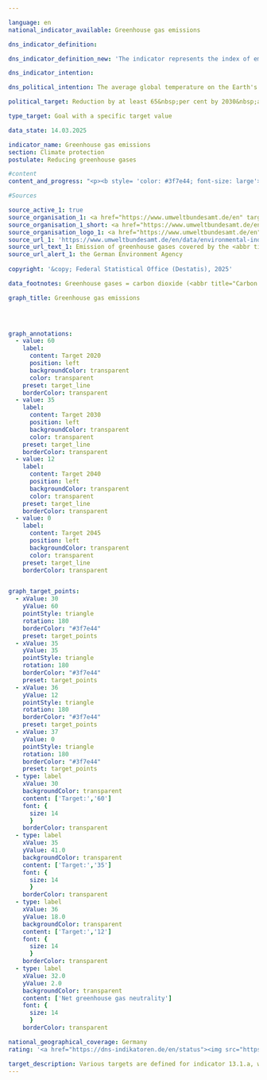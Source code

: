 ```yaml
---

language: en        
national_indicator_available: Greenhouse gas emissions        

dns_indicator_definition:         

dns_indicator_definition_new: 'The indicator represents the index of emissions of the following greenhouse gases (substances or groups of substances, in <abbr title="Carbon dioxide" tabindex="0">CO₂</abbr> equivalents) compared to the base year 1990: Carbon dioxide (<abbr title="Carbon dioxide" tabindex="0">CO₂</abbr>), methane (<abbr title="Methane" tabindex="0">CH₄</abbr>), nitrous oxide (<abbr title="Nitrous oxide" tabindex="0">N₂O</abbr>), nitrogen trifluoride (<abbr title="Nitrogen trifluoride" tabindex="0">NF₃</abbr>), hydrofluorocarbons (HFCs/HFCs), perfluorocarbons (PFCs/HFCs) and sulphur hexafluoride (<abbr title="Sulphur hexafluoride" tabindex="0">SF₆</abbr>).'        

dns_indicator_intention:         

dns_political_intention: The average global temperature on the Earth's surface is rising continuously due to the increasing concentration of carbon dioxide (<abbr title="Carbon dioxide" tabindex="0">CO₂</abbr>) and other greenhouse gases (GHG) in the atmosphere.        

political_target: Reduction by at least 65&nbsp;per cent by 2030&nbsp;and by at least 88&nbsp;per cent by 2040, in both cases compared to 1990; greenhouse gas neutrality to be achieved by 2045        

type_target: Goal with a specific target value        

data_state: 14.03.2025        

indicator_name: Greenhouse gas emissions        
section: Climate protection        
postulate: Reducing greenhouse gases        

#content         
content_and_progress: "<p><b style= 'color: #3f7e44; font-size: large'>13.1.a Greenhouse gas emissions</b><br><br>The global greenhouse effect arises from the impact of various gases on the Earth's atmosphere: short-wave solar radiation passes through almost unhindered and is re-emitted by the Earth's surface as long-wave infrared radiation. This thermal radiation is absorbed by greenhouse gases (GHGs) and re-emitted at various wavelengths.<br><br>Depending on the gas, absorption behaviour and atmospheric lifetime vary. Therefore, individual greenhouse gases contribute to the greenhouse effect to different extents. To make their impact comparable, it is expressed in so-called “CO₂ equivalents”.<br><br>The year 1990&nbsp;is used as the reference year for evaluating the development of greenhouse gas emissions.<br><br>The indicator records emissions of the most significant greenhouse gases caused by human activity: carbon dioxide (<abbr title='Carbon dioxide' tabindex='0'>CO₂</abbr>), methane (<abbr title='Methane' tabindex='0'>CH₄</abbr>), nitrous oxide (<abbr title='Nitrous oxide' tabindex='0'>N₂O</abbr>), nitrogen trifluoride (<abbr title='Nitrogen trifluoride' tabindex='0'>NF₃</abbr>), hydrofluorocarbons (<abbr title='Hydrofluorocarbons' tabindex='0'>HFCs</abbr>), perfluorocarbons (<abbr title='Perfluorocarbons' tabindex='0'>PFCs</abbr>), and sulphur hexafluoride (<abbr title='Sulphur hexafluoride' tabindex='0'>SF₆</abbr>).<br><br>The annual collection and reporting of emissions data is conducted by the Federal Environment Agency (<abbr title='Federal Environment Agency' tabindex='0'>UBA</abbr>) as part of international obligations&nbsp;–&nbsp;such as under the Paris Agreement, the United Nations Framework Convention on Climate Change (<abbr title='United Nations Framework Convention on Climate Change' tabindex='0'>UNFCCC</abbr>), and the Federal Climate Change Act (Bundes-Klimaschutzgesetz).<br><br>The calculation follows the “polluter pays” and territorial principles, whereby relevant emission sources within Germany are recorded. Emissions from international maritime shipping and aviation are excluded. Emissions from land use, land-use change and forestry (<abbr title='Land use, land-use change and forestry' tabindex='0'>LULUCF</abbr>) are also not included in the indicator, in accordance with an agreement under the Kyoto Protocol. The <abbr title='Land use, land-use change and forestry' tabindex='0'>LULUCF</abbr> sector includes both emissions and removals of greenhouse gases through forests, arable land, grassland and wetlands.<br><br>Since 1990, greenhouse gas emissions in Germany have shown a long-term decline, interrupted only occasionally by temporary increases. Notable reductions occurred in 2009&nbsp;as a result of the global financial and economic crisis, and again in 2020&nbsp;due to pandemic-related effects such as reduced economic activity and passenger transport. As a result, the politically set target to reduce emissions by 2020&nbsp;to below 60&nbsp;% of the 1990&nbsp;level was achieved.<br><br>According to preliminary calculations by the <abbr title='Federal Environment Agency' tabindex='0'>UBA</abbr>, greenhouse gas emissions fell by 48.2&nbsp;% between 1990&nbsp;and 2024. In 2024, approximately 649&nbsp;million tonnes of greenhouse gases were emitted, representing a decline of about 23&nbsp;million tonnes or 3.4&nbsp;% compared to the previous year.<br><br>If the trend of recent years continues, the target to reduce greenhouse gas emissions to 35&nbsp;% of the 1990&nbsp;level by 2030&nbsp;is likely to be narrowly missed.<br><br>In 2023, 88.4&nbsp;% of total greenhouse gas emissions were attributable to carbon dioxide (<abbr title='Carbon dioxide' tabindex='0'>CO₂</abbr>), 6.7&nbsp;% to methane (<abbr title='Methane' tabindex='0'>CH₄</abbr>), 3.6&nbsp;% to nitrous oxide (<abbr title='Nitrous oxide' tabindex='0'>N₂O</abbr>), and 1.4&nbsp;% to fluorinated greenhouse gases. <abbr title='Carbon dioxide' tabindex='0'>CO₂</abbr> emissions predominantly result from electricity and heat generation, while methane and nitrous oxide emissions primarily originate from agriculture.<br><br>In 2024, the largest share of greenhouse gas emissions was attributed to the energy sector (28.5&nbsp;%). Industry accounted for 23.6&nbsp;%, transport for 22.0&nbsp;%, and the buildings sector for 15.5&nbsp;%. The remaining 10.4&nbsp;% was mainly attributed to agriculture, waste management, and other emitters.<br><br>Over the long-term comparison between 2023&nbsp;and 1990, the reduction in greenhouse gas emissions in Germany stands at 46&nbsp;%, significantly higher than the preliminary average reduction across the European Union (<abbr title='European Union consisting of 27&nbsp;member states (without United Kingdom)' tabindex='0'>EU-27</abbr>), which is around 36&nbsp;%. Even greater reductions have been recorded in some Central and Eastern European countries&nbsp;–&nbsp;especially in the Baltic States: Estonia (–73&nbsp;%), Latvia and Lithuania (each –62&nbsp;%). With the exception of Cyprus (+52&nbsp;%), all Member States have managed to reduce their emissions. Compared to the previous year, when Ireland (+13&nbsp;%) and Spain (+6&nbsp;%) had still reported increases, a decline was also observed here&nbsp;–&nbsp;by 6&nbsp;% in Spain and 1&nbsp;% in Ireland.</p>"                

#Sources        

source_active_1: true
source_organisation_1: <a href="https://www.umweltbundesamt.de/en" target="_blank" onclick="return confirm_alert('the German Environment Agency', 'En')">German Environment Agency</a>
source_organisation_1_short: <a href="https://www.umweltbundesamt.de/en" target="_blank" onclick="return confirm_alert('the German Environment Agency', 'En')">German Environment Agency</a>
source_organisation_logo_1: <a href="https://www.umweltbundesamt.de/en" target="_blank" onclick="return confirm_alert('the German Environment Agency', 'En')"><img src="https://dns-indikatoren.de/public/OrgImgEn/uba.png" alt="German Environment Agency" title=" Click here to visit the homepage of the organizationGerman Environment Agency" style="height:60px; width:148px; border:transparent"/></a>
source_url_1: 'https://www.umweltbundesamt.de/en/data/environmental-indicators/indicator-greenhouse-gas-emissions'
source_url_text_1: Emission of greenhouse gases covered by the <abbr title="United Nations" tabindex="0">UN</abbr> Framework Convention on Climate
source_url_alert_1: the German Environment Agency
        
copyright: '&copy; Federal Statistical Office (Destatis), 2025'        

data_footnotes: Greenhouse gases = carbon dioxide (<abbr title="Carbon dioxide" tabindex="0">CO₂</abbr>), methane (<abbr title="Methane" tabindex="0">CH₄</abbr>), nitrous oxide (<abbr title="Nitrous oxide" tabindex="0">N₂O</abbr>), sulphur hexafluoride (<abbr title="Sulphur hexafluoride" tabindex="0">SF₆</abbr>), nitrogen trifluoride (<abbr title="Nitrogen trifluoride" tabindex="0">NF₃</abbr>), hydrofluorocarbons (<abbr title="Hydrofluorocarbons" tabindex="0">HFCs</abbr>) and perfluorocarbons (<abbr title="Perfluorocarbons" tabindex="0">PFCs</abbr>).<br>• Partly revised data.<br>• 2024&nbsp;provisional data.        

graph_title: Greenhouse gas emissions        

        


graph_annotations:
  - value: 60
    label:
      content: Target 2020
      position: left
      backgroundColor: transparent
      color: transparent
    preset: target_line
    borderColor: transparent
  - value: 35
    label:
      content: Target 2030
      position: left
      backgroundColor: transparent
      color: transparent
    preset: target_line
    borderColor: transparent
  - value: 12
    label:
      content: Target 2040
      position: left
      backgroundColor: transparent
      color: transparent
    preset: target_line
    borderColor: transparent
  - value: 0
    label:
      content: Target 2045
      position: left
      backgroundColor: transparent
      color: transparent
    preset: target_line
    borderColor: transparent        


graph_target_points:
  - xValue: 30
    yValue: 60
    pointStyle: triangle
    rotation: 180
    borderColor: "#3f7e44"
    preset: target_points
  - xValue: 35
    yValue: 35
    pointStyle: triangle
    rotation: 180
    borderColor: "#3f7e44"
    preset: target_points
  - xValue: 36
    yValue: 12
    pointStyle: triangle
    rotation: 180
    borderColor: "#3f7e44"
    preset: target_points
  - xValue: 37
    yValue: 0
    pointStyle: triangle
    rotation: 180
    borderColor: "#3f7e44"
    preset: target_points
  - type: label
    xValue: 30
    backgroundColor: transparent
    content: ['Target:','60']
    font: {
      size: 14
      }
    borderColor: transparent
  - type: label
    xValue: 35
    yValue: 41.0
    backgroundColor: transparent
    content: ['Target:','35']
    font: {
      size: 14
      }
    borderColor: transparent
  - type: label
    xValue: 36
    yValue: 18.0
    backgroundColor: transparent
    content: ['Target:','12']
    font: {
      size: 14
      }
    borderColor: transparent
  - type: label
    xValue: 32.0
    yValue: 2.0
    backgroundColor: transparent
    content: ['Net greenhouse gas neutrality']
    font: {
      size: 14
      }
    borderColor: transparent                

national_geographical_coverage: Germany        
rating: '<a href="https://dns-indikatoren.de/en/status"><img src="https://sdg-indikatoren.de/public/Wettersymbole/Leicht bewölkt.png" title="If the development from 2024 had continued, the target had been missed by at least 5&nbsp;documentat%, but by a maximum of 20&nbsp;% of the difference between the target value and the value at that time." alt="Weathersymbol: Clouded sun"/></a>'        

target_description: Various targets are defined for indicator 13.1.a, which are to be achieved in different years. The politically defined target that is closest to the future is relevant for the assessment of the indicator. Greenhouse gas emissions are to be reduced to a maximum of 35&nbsp;per cent of the 1990&nbsp;level by 2030.<br><br>If the trend of the last six years is maintained, the politically defined target value will be narrowly missed in 2030, meaning that indicator 13.1.a for the year 2024&nbsp;is rated as "slightly cloudy".        
---
```


